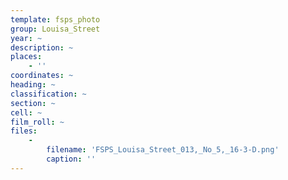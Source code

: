 ```yaml
---
template: fsps_photo
group: Louisa_Street
year: ~
description: ~
places:
    - ''
coordinates: ~
heading: ~
classification: ~
section: ~
cell: ~
film_roll: ~
files:
    -
        filename: 'FSPS_Louisa_Street_013,_No_5,_16-3-D.png'
        caption: ''
---
```

